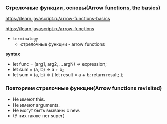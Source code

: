 ### Стрелочные функции, основы(Arrow functions, the basics)

https://learn.javascript.ru/arrow-functions-basics

https://learn.javascript.ru/arrow-functions


- `terminalogy`
    - стрелочные функции - arrow functions

**syntax**

- let func = (arg1, arg2, ...argN) => expression;
- let sum = (a, b) => a + b;
- let sum = (a, b) => { let result = a + b; return result; };


### Повторяем стрелочные функции(Arrow functions revisited)

- Не имеют this.   
- Не имеют arguments.
- Не могут быть вызваны с new.
- (У них также нет super)
